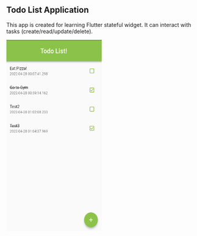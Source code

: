 ## Todo List Application

This app is created for learning Flutter stateful widget. It can interact with tasks (create/read/update/delete).

<img src="assets\images\todoApp.png" alt="todo app picture" width="250px" height="500px">

